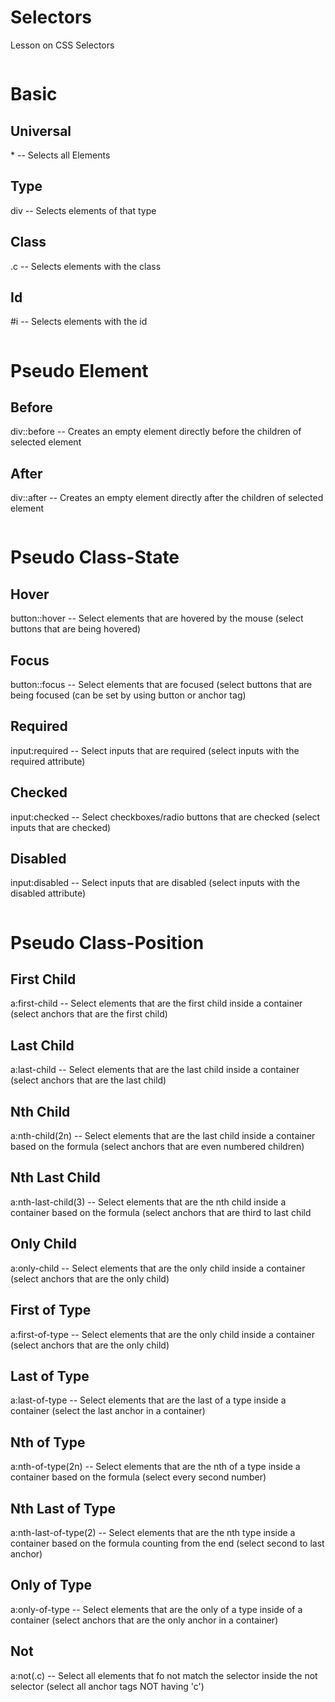 <!--Start of Website Content-->
<html>
    <head>
    <link rel="stylesheet" href="index.css">
    </head>
    <body>
<div class="index-header">
    <h1>Selectors</h1>
    <p>Lesson on CSS Selectors</p>
</div>

<div class="column">
<h1>Basic</h1>

<h2>Universal</h2>
<p>* -- Selects all Elements</p>

<h2>Type</h2>
<p>div -- Selects elements of that type</p>

<h2>Class</h2>
<p>.c -- Selects elements with the class</p>

<h2>Id</h2>
<p>#i -- Selects elements with the id</p>

</div>

<div class="column">
<h1>Pseudo Element</h1>

<h2>Before</h2>
<p>div::before -- Creates an empty element directly before the children of selected element</p>

<h2>After</h2>
<p>div::after -- Creates an empty element directly after the children of selected element </p>

</div>

<div class="column">
<h1>Pseudo Class-State</h1>

<h2>Hover</h2>
<p>button::hover -- Select elements that are hovered by the mouse (select buttons that are being hovered)</p>

<h2>Focus</h2>
<p>button::focus -- Select elements that are focused (select buttons that are being focused (can be set by using button or anchor tag)</p>

<h2>Required</h2>
<p>input:required -- Select inputs that are required (select inputs with the required attribute)</p>

<h2>Checked</h2>
<p>input:checked -- Select checkboxes/radio buttons that are checked (select inputs that are checked)</p>

<h2>Disabled</h2>
<p>input:disabled -- Select inputs that are disabled (select inputs with the disabled attribute)</p>
</div>

<div class="column">
<h1>Pseudo Class-Position</h1>

<h2>First Child</h2>
<p>a:first-child -- Select elements that are the first child inside a container (select anchors that are the first child)</p>

<h2>Last Child</h2>
<p>a:last-child -- Select elements that are the last child inside a container (select anchors that are the last child)</p>

<h2>Nth Child</h2>
<p>a:nth-child(2n) -- Select elements that are the last child inside a container based on the formula (select anchors that are even numbered children)</p>

<h2>Nth Last Child</h2>
<p>a:nth-last-child(3) -- Select elements that are the nth child inside a container based on the formula (select anchors that are third to last child</p>

<h2>Only Child</h2>
<p>a:only-child -- Select elements that are the only child inside a container (select anchors that are the only child)</p>

<h2>First of Type</h2>
<p>a:first-of-type -- Select elements that are the only child inside a container (select anchors that are the only child)</p>

<h2>Last of Type</h2>
<p>a:last-of-type -- Select elements that are the last of a type inside a container (select the last anchor in a container)</p>

<h2>Nth of Type</h2>
<p>a:nth-of-type(2n) -- Select elements that are the nth of a type inside a container based on the formula (select every second number)</p>

<h2>Nth Last of Type</h2>
<p>a:nth-last-of-type(2) -- Select elements that are the nth type inside a container based on the formula counting from the end (select second to last anchor)</p>

<h2>Only of Type</h2>
<p>a:only-of-type -- Select elements that are the only of a type inside of a container (select anchors that are the only anchor in a container)</p>

<h2>Not</h2>
<p>a:not(.c) -- Select all elements that fo not match the selector inside the not selector (select all anchor tags NOT having 'c')</p>

</div>
</body>
